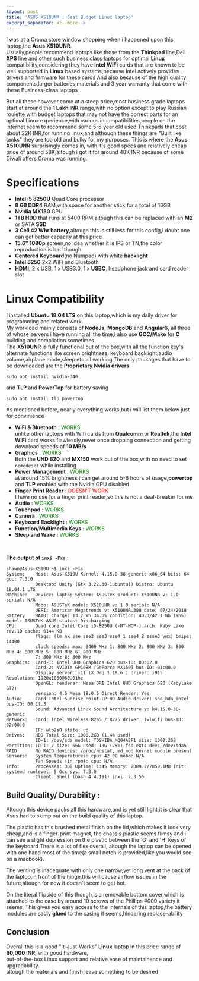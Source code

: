 ```yaml
---
layout: post
title: 'ASUS X510UNR : Best Budget Linux laptop'
excerpt_separator: <!--more-->
---
```


I was at a Croma store window shopping when i happened upon this laptop,the **Asus X510UNR**.<br>
Usually,people recommend laptops like those from the **Thinkpad** line,Dell **XPS** line and other such business class laptops for optimal **Linux** compatibility,considering they have **Intel WiFi** cards that are known to be well supported in **Linux** based systems,because Intel actively provides drivers and firmware for these cards And also because of the  high quality components,larger batteries,materials and 3 year warranty that come with these Business-class laptops

 <!--more-->

But all these however,come at a steep price,most business grade laptops start at around the **1 Lakh INR** range,with no option except to play Russian roulette with budget laptops that may not have the correct parts for an optimal Linux experience,with various incompatibilities,people on the internet seem to recommend some 5-6 year old used Thinkpads that cost about 22K INR,for running linux,and although these things are "Built like tanks" they are too old and bulky for my purposes. This is where the **Asus X510UNR** surprisingly comes in, with it's good specs and relatively cheap price of around 58K,altough i got it for around 48K INR because of some Diwali offers Croma was running.<br>

# Specifications

- **Intel i5 8250U** Quad Core processor
- **8 GB DDR4** RAM,with space for another stick,for a total of 16GB
- **Nvidia MX150** GPU
- **1TB HDD** that runs at 5400 RPM,altough this can be replaced with an **M2** or SATA **SSD**
- **3 Cell 42 Whr battery**,altough this is still less for this config,i doubt one can get better capacity at this price
- **15.6" 1080p** screen,no idea whether it is IPS or TN,the color reproduction is bad though
- **Centered Keyboard**(no Numpad) with white **backlight**
- **Intel 8256** 2x2 WiFi and Bluetooth
- **HDMI**, 2 x USB, 1 x USB3.0, 1 x **USBC**, headphone jack and card reader slot

# Linux Compatibility

I installed **Ubuntu 18.04 LTS** on this laptop,which is my daily driver for programming and related work.<br>
My workload mainly consists of **NodeJs**, **MongoDB** and **Angular6**, all three of whose servers i have running all the time,i also use **GCC/Make** for **C** building and compilation sometimes.
<br>
The **X510UNR** is fully functional out of the box,with all the function key's alternate functions like screen brightness, keyboard backlight,audio volume,airplane mode,sleep etc all working The only packages that have to be downloaded are the **Proprietary Nvidia drivers**

```
sudo apt install nvidia-340
```

and **TLP** and **PowerTop** for battery saving

```
sudo apt install tlp powertop
```

As mentioned before, nearly everything works,but i will list them below just for convinience

- **WiFi & Bluetooth** : <span style="color: green; font-weight:400;">WORKS</span><br>
  unlike other laptops with Wifi cards from **Qualcomm** or **Realtek**,the **Intel WiFi** card works flawlessly,never once dropping connection and getting download speeds of **10 MB/s**
- **Graphics** : <span style="color: green; font-weight:400;">WORKS</span><br>
  Both the **UHD 620** and **MX150** work out of the box,with no need to set `nomodeset` while installing
- **Power Management** : <span style="color: green; font-weight:400;">WORKS</span><br>
  at around 15% brightness i can get around 5-6 hours of usage,**powertop** and **TLP** enabled,with the Nvidia GPU disabled
- **Finger Print Reader** : <span style="color: red; font-weight:400;">DOESN'T WORK</span><br>
  I have no use for a finger print reader,so this is not a deal-breaker for me
- **Audio** : <span style="color: green; font-weight:400;">WORKS</span>
- **Touchpad** : <span style="color: green; font-weight:400;">WORKS</span>
- **Camera** : <span style="color: green; font-weight:400;">WORKS</span>
- **Keyboard Backlight** : <span style="color: green; font-weight:400;">WORKS</span>
- **Function/Multimedia Keys** : <span style="color: green; font-weight:400;">WORKS</span>
- **Sleep and Wake** : <span style="color: green; font-weight:400;">WORKS</span>

<br>

**The output of `inxi -Fxs`** :
```shell
shawn@Asus-X510U:~$ inxi -Fxs
System:    Host: Asus-X510U Kernel: 4.15.0-38-generic x86_64 bits: 64 gcc: 7.3.0
           Desktop: Unity (Gtk 3.22.30-1ubuntu1) Distro: Ubuntu 18.04.1 LTS
Machine:   Device: laptop System: ASUSTeK product: X510UNR v: 1.0 serial: N/A
           Mobo: ASUSTeK model: X510UNR v: 1.0 serial: N/A
           UEFI: American Megatrends v: X510UNR.308 date: 07/24/2018
Battery    BAT0: charge: 13.7 Wh 34.0% condition: 40.3/42.1 Wh (96%) model: ASUSTeK ASUS status: Discharging
CPU:       Quad core Intel Core i5-8250U (-MT-MCP-) arch: Kaby Lake rev.10 cache: 6144 KB
           flags: (lm nx sse sse2 sse3 sse4_1 sse4_2 ssse3 vmx) bmips: 14400
           clock speeds: max: 3400 MHz 1: 800 MHz 2: 800 MHz 3: 800 MHz 4: 800 MHz 5: 800 MHz 6: 800 MHz
           7: 800 MHz 8: 800 MHz
Graphics:  Card-1: Intel UHD Graphics 620 bus-ID: 00:02.0
           Card-2: NVIDIA GP108M [GeForce MX150] bus-ID: 01:00.0
           Display Server: x11 (X.Org 1.19.6 ) driver: i915 Resolution: 1920x1080@60.01hz
           OpenGL: renderer: Mesa DRI Intel UHD Graphics 620 (Kabylake GT2)
           version: 4.5 Mesa 18.0.5 Direct Render: Yes
Audio:     Card Intel Sunrise Point-LP HD Audio driver: snd_hda_intel bus-ID: 00:1f.3
           Sound: Advanced Linux Sound Architecture v: k4.15.0-38-generic
Network:   Card: Intel Wireless 8265 / 8275 driver: iwlwifi bus-ID: 02:00.0
           IF: wlp2s0 state: up 
Drives:    HDD Total Size: 1000.2GB (1.4% used)
           ID-1: /dev/sda model: TOSHIBA_MQ04ABF1 size: 1000.2GB
Partition: ID-1: / size: 56G used: 13G (25%) fs: ext4 dev: /dev/sda5
RAID:      No RAID devices: /proc/mdstat, md_mod kernel module present
Sensors:   System Temperatures: cpu: 42.0C mobo: N/A
           Fan Speeds (in rpm): cpu: N/A
Info:      Processes: 308 Uptime: 1:45 Memory: 2009.2/7859.1MB Init: systemd runlevel: 5 Gcc sys: 7.3.0
           Client: Shell (bash 4.4.191) inxi: 2.3.56

```

## Build Quality/ Durability :

Altough this device packs all this hardware,and is yet still light,it is clear that Asus had to skimp out on the build quality of this laptop.
<br>

The plastic has this brushed metal finish on the lid,which makes it look very cheap,and is a finger-print magnet, 
the chassis plastic seems flimsy and i can see a slight depression on the plastic between the 'G' and 'H' keys of the keyboard
There is a lot of flex overall, altough the laptop can be opened with one hand most of the time(a small notch is provided,like you would see on a macbook).
<br>

The venting is inadequate,with only one narrow,yet long vent at the back of the laptop,in front of the hinge,this will cause airflow issues in the future,altough for now it doesn't seem to get hot.
<br>

On the literal flipside of this though,is a removable bottom cover,which is attached to the case by around 10 screws of the Phillips #000 variety it seems, This gives you easy access to the internals of this laptop,the battery modules are sadly **glued** to the casing it seems,hindering replace-ability


## Conclusion

Overall this is a good "It-Just-Works" **Linux** laptop in this price range of **60,000 INR**, with good hardware, 
<br> out-of-the-box Linux support and relative ease of maintainence and upgradability.
<br>
altough the materials and finish leave something to be desired